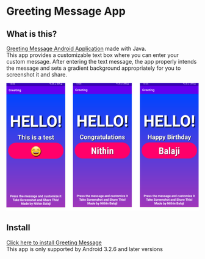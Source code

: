 # Greeting Message App
## What is this?
[Greeting Message Android Application](https://github.com/thenithinbalaji/Greeting-Message/raw/master/APK/Greeting%20Messenger.apk) made with Java.     
This app provides a customizable text box where you can enter your custom message. 
After entering the text message, the app properly intends the message and sets a gradient background appropriately for you to screenshot it and share.  

<p align="center">
<img alt = "app snippet" src = "/snippets/all%20together.png">
</p>

## Install
[Click here to install Greeting Message](https://github.com/thenithinbalaji/Greeting-Message/raw/master/APK/Greeting%20Messenger.apk)     
This app is only supported by Android 3.2.6 and later versions
